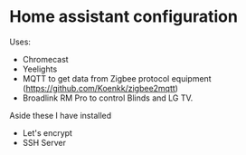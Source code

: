 # Home assistant configuration

Uses:

- Chromecast
- Yeelights
- MQTT to get data from Zigbee protocol equipment (https://github.com/Koenkk/zigbee2mqtt)
- Broadlink RM Pro to control Blinds and LG TV.

Aside these I have installed

- Let's encrypt
- SSH Server
